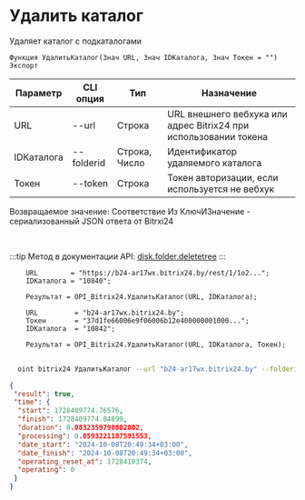 ﻿---
sidebar_position: 5
---

# Удалить каталог
 Удаляет каталог с подкаталогами



`Функция УдалитьКаталог(Знач URL, Знач IDКаталога, Знач Токен = "") Экспорт`

  | Параметр | CLI опция | Тип | Назначение |
  |-|-|-|-|
  | URL | --url | Строка | URL внешнего вебхука или адрес Bitrix24 при использовании токена |
  | IDКаталога | --folderid | Строка, Число | Идентификатор удаляемого каталога |
  | Токен | --token | Строка | Токен авторизации, если используется не вебхук |

  
  Возвращаемое значение:   Соответствие Из КлючИЗначение - сериализованный JSON ответа от Bitrxi24

<br/>

:::tip
Метод в документации API: [disk.folder.deletetree](https://dev.1c-bitrix.ru/rest_help/disk/folder/disk_folder_deletetree.php)
:::
<br/>


```bsl title="Пример кода"
    URL        = "https://b24-ar17wx.bitrix24.by/rest/1/1o2...";
    IDКаталога = "10840";

    Результат = OPI_Bitrix24.УдалитьКаталог(URL, IDКаталога);

    URL         = "b24-ar17wx.bitrix24.by";
    Токен       = "37d1fe66006e9f06006b12e400000001000...";
    IDКаталога  = "10842";

    Результат = OPI_Bitrix24.УдалитьКаталог(URL, IDКаталога, Токен);
```



```sh title="Пример команды CLI"
    
  oint bitrix24 УдалитьКаталог --url "b24-ar17wx.bitrix24.by" --folderid "482" --token "b9df7366006e9f06006b12e400000001000..."

```

```json title="Результат"
{
 "result": true,
 "time": {
  "start": 1728409774.76576,
  "finish": 1728409774.84899,
  "duration": 0.0832359790802002,
  "processing": 0.0593221187591553,
  "date_start": "2024-10-08T20:49:34+03:00",
  "date_finish": "2024-10-08T20:49:34+03:00",
  "operating_reset_at": 1728410374,
  "operating": 0
 }
}
```
